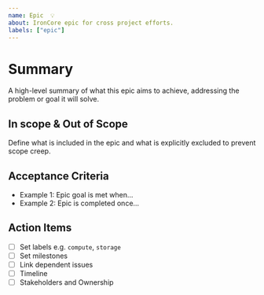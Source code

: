 ```yaml
---
name: Epic  💡
about: IronCore epic for cross project efforts.
labels: ["epic"]
---
```


# Summary
A high-level summary of what this epic aims to achieve, addressing the problem or goal it will solve.

## In scope & Out of Scope
Define what is included in the epic and what is explicitly excluded to prevent scope creep.

## Acceptance Criteria
- Example 1: Epic goal is met when...
- Example 2: Epic is completed once...


## Action Items 

- [ ] Set labels e.g. `compute`, `storage`
- [ ] Set milestones 
- [ ] Link dependent issues
- [ ] Timeline
- [ ] Stakeholders and Ownership